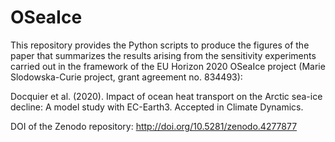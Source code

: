 # OSeaIce

This repository provides the Python scripts to produce the figures of the paper that summarizes the results arising from the sensitivity experiments carried out in the framework of the EU Horizon 2020 OSeaIce project (Marie Slodowska-Curie project, grant agreement no. 834493):

Docquier et al. (2020). Impact of ocean heat transport on the Arctic sea-ice decline: A model study with EC-Earth3. Accepted in Climate Dynamics.

DOI of the Zenodo repository: http://doi.org/10.5281/zenodo.4277877
